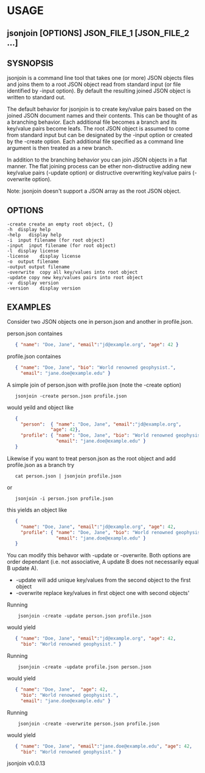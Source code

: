 
# USAGE

## jsonjoin [OPTIONS] JSON_FILE_1 [JSON_FILE_2 ...]

## SYSNOPSIS

jsonjoin is a command line tool that takes one (or more) JSON objects files 
and joins them to a root JSON object read from standard input (or 
file identified by -input option).  By default the resulting
joined JSON object is written to standard out.

The default behavior for jsonjoin is to create key/value pairs
based on the joined JSON document names and their contents. 
This can be thought of as a branching behavior. Each additional 
file becomes a branch and its key/value pairs become leafs. 
The root JSON object is assumed to come from standard input
but can be designated by the -input option or created by the
-create option. Each additional file specified as a command line
argument is then treated as a new branch.

In addition to the branching behavior you can join JSON objects in a 
flat manner.  The flat joining process can be ether non-distructive 
adding new key/value pairs (-update option) or distructive 
overwriting key/value pairs (-overwrite option).

Note: jsonjoin doesn't support a JSON array as the root JSON object.

## OPTIONS

	-create	create an empty root object, {}
	-h	display help
	-help	display help
	-i	input filename (for root object)
	-input	input filename (for root object)
	-l	display license
	-license	display license
	-o	output filename
	-output	output filename
	-overwrite	copy all key/values into root object
	-update	copy new key/values pairs into root object
	-v	display version
	-version	display version

## EXAMPLES

Consider two JSON objects one in person.json and another 
in profile.json.

person.json containes

```json
   { "name": "Doe, Jane", "email":"jd@example.org", "age": 42 }
```

profile.json containes

```json
   { "name": "Doe, Jane", "bio": "World renowned geophysist.",
     "email": "jane.doe@example.edu" }
```

A simple join of person.json with profile.json (note the 
-create option)

```shell
   jsonjoin -create person.json profile.json
```

would yeild and object like

```json
   {
     "person":  { "name": "Doe, Jane", "email":"jd@example.org", 
	 			"age": 42},
     "profile": { "name": "Doe, Jane", "bio": "World renowned geophysist.", 
                  "email": "jane.doe@example.edu" }
   }
```

Likewise if you want to treat person.json as the root object and add
profile.json as a branch try

```shell
   cat person.json | jsonjoin profile.json
```

or

```shell
   jsonjoin -i person.json profile.json
```

this yields an object like

```json
   {
     "name": "Doe, Jane", "email":"jd@example.org", "age": 42,
     "profile": { "name": "Doe, Jane", "bio": "World renowned geophysist.", 
                  "email": "jane.doe@example.edu" }
   }
```

You can modify this behavor with -update or -overwrite. Both options are
order dependant (i.e. not associative, A update B does
not necessarily equal B update A). 

+ -update will add unique key/values from the second object to the first object
+ -overwrite replace key/values in first object one with second objects'

Running

```shell
    jsonjoin -create -update person.json profile.json
```

would yield

```json
   { "name": "Doe, Jane", "email":"jd@example.org", "age": 42,
     "bio": "World renowned geophysist." }
```

Running

```shell
    jsonjoin -create -update profile.json person.json
```

would yield

```json
   { "name": "Doe, Jane",  "age": 42, 
     "bio": "World renowned geophysist.", 
     "email": "jane.doe@example.edu" }
```

Running 

```shell
    jsonjoin -create -overwrite person.json profile.json
```

would yield

```json
   { "name": "Doe, Jane", "email":"jane.doe@example.edu", "age": 42,
     "bio": "World renowned geophysist." }
```


jsonjoin v0.0.13
